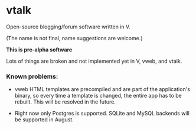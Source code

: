 # vtalk

Open-source blogging/forum software written in V. 

(The name is not final, name suggestions are welcome.)

**This is pre-alpha software**

Lots of things are broken and not implemented yet in V, vweb, and vtalk.

### Known problems:

- vweb HTML templates are precompiled and are part of the application's binary, so every time a template is changed, the entire app has to be rebuilt. This will be resolved in the future.

- Right now only Postgres is supported. SQLite and MySQL backends will be supported in August.

